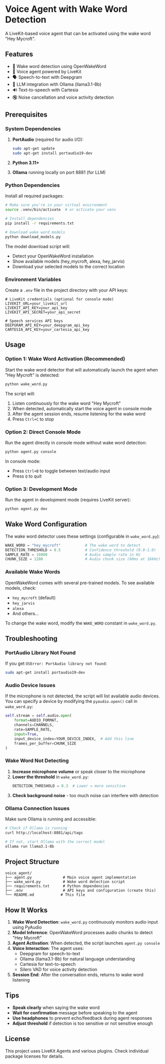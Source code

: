 # Voice Agent with Wake Word Detection

A LiveKit-based voice agent that can be activated using the wake word "Hey Mycroft".

## Features

- 🎤 Wake word detection using OpenWakeWord
- 🤖 Voice agent powered by LiveKit
- 🗣️ Speech-to-text with Deepgram
- 🧠 LLM integration with Ollama (llama3.1-8b)
- 🔊 Text-to-speech with Cartesia
- 🔇 Noise cancellation and voice activity detection

## Prerequisites

### System Dependencies

1. **PortAudio** (required for audio I/O):
   ```bash
   sudo apt-get update
   sudo apt-get install portaudio19-dev
   ```

2. **Python 3.11+**

3. **Ollama** running locally on port 8881 (for LLM)

### Python Dependencies

Install all required packages:

```bash
# Make sure you're in your virtual environment
source .venv/bin/activate  # or activate your venv

# Install dependencies
pip install -r requirements.txt

# Download wake word models
python download_models.py
```

The model download script will:
- Detect your OpenWakeWord installation
- Show available models (hey_mycroft, alexa, hey_jarvis)
- Download your selected models to the correct location

### Environment Variables

Create a `.env` file in the project directory with your API keys:

```env
# LiveKit credentials (optional for console mode)
LIVEKIT_URL=your_livekit_url
LIVEKIT_API_KEY=your_api_key
LIVEKIT_API_SECRET=your_api_secret

# Speech services API keys
DEEPGRAM_API_KEY=your_deepgram_api_key
CARTESIA_API_KEY=your_cartesia_api_key
```

## Usage

### Option 1: Wake Word Activation (Recommended)

Start the wake word detector that will automatically launch the agent when "Hey Mycroft" is detected:

```bash
python wake_word.py
```

The script will:
1. Listen continuously for the wake word "Hey Mycroft"
2. When detected, automatically start the voice agent in console mode
3. After the agent session ends, resume listening for the wake word
4. Press `Ctrl+C` to stop

### Option 2: Direct Console Mode

Run the agent directly in console mode without wake word detection:

```bash
python agent.py console
```

In console mode:
- Press `Ctrl+B` to toggle between text/audio input
- Press `Q` to quit

### Option 3: Development Mode

Run the agent in development mode (requires LiveKit server):

```bash
python agent.py dev
```

## Wake Word Configuration

The wake word detector uses these settings (configurable in `wake_word.py`):

```python
WAKE_WORD = "hey_mycroft"           # The wake word to detect
DETECTION_THRESHOLD = 0.5           # Confidence threshold (0.0-1.0)
SAMPLE_RATE = 16000                 # Audio sample rate in Hz
CHUNK_SIZE = 1280                   # Audio chunk size (80ms at 16kHz)
```

### Available Wake Words

OpenWakeWord comes with several pre-trained models. To see available models, check:
- `hey_mycroft` (default)
- `hey_jarvis`
- `alexa`
- And others...

To change the wake word, modify the `WAKE_WORD` constant in `wake_word.py`.

## Troubleshooting

### PortAudio Library Not Found

If you get `OSError: PortAudio library not found`:

```bash
sudo apt-get install portaudio19-dev
```

### Audio Device Issues

If the microphone is not detected, the script will list available audio devices. You can specify a device by modifying the `pyaudio.open()` call in `wake_word.py`:

```python
self.stream = self.audio.open(
    format=AUDIO_FORMAT,
    channels=CHANNELS,
    rate=SAMPLE_RATE,
    input=True,
    input_device_index=YOUR_DEVICE_INDEX,  # Add this line
    frames_per_buffer=CHUNK_SIZE
)
```

### Wake Word Not Detecting

1. **Increase microphone volume** or speak closer to the microphone
2. **Lower the threshold** in `wake_word.py`:
   ```python
   DETECTION_THRESHOLD = 0.3  # Lower = more sensitive
   ```
3. **Check background noise** - too much noise can interfere with detection

### Ollama Connection Issues

Make sure Ollama is running and accessible:

```bash
# Check if Ollama is running
curl http://localhost:8881/api/tags

# If not, start Ollama with the correct model
ollama run llama3.1-8b
```

## Project Structure

```
voice_agent/
├── agent.py              # Main voice agent implementation
├── wake_word.py          # Wake word detection script
├── requirements.txt      # Python dependencies
├── .env                  # API keys and configuration (create this)
└── README.md            # This file
```

## How It Works

1. **Wake Word Detection**: `wake_word.py` continuously monitors audio input using PyAudio
2. **Model Inference**: OpenWakeWord processes audio chunks to detect "Hey Mycroft"
3. **Agent Activation**: When detected, the script launches `agent.py console`
4. **Voice Interaction**: The agent uses:
   - Deepgram for speech-to-text
   - Ollama (llama3.1-8b) for natural language understanding
   - Cartesia for text-to-speech
   - Silero VAD for voice activity detection
5. **Session End**: After the conversation ends, returns to wake word listening

## Tips

- **Speak clearly** when saying the wake word
- **Wait for confirmation** message before speaking to the agent
- **Use headphones** to prevent echo/feedback during agent responses
- **Adjust threshold** if detection is too sensitive or not sensitive enough

## License

This project uses LiveKit Agents and various plugins. Check individual package licenses for details.

